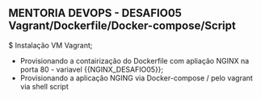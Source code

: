 ## MENTORIA DEVOPS - DESAFIO05 Vagrant/Dockerfile/Docker-compose/Script

$ Instalação VM Vagrant;
* Provisionando a contairização do Dockerfile com apliação NGINX na porta 80 - variavel {{NGINX_DESAFIO05}};
* Provisionando a aplicação NGING via Docker-compose / pelo vagrant via shell script
